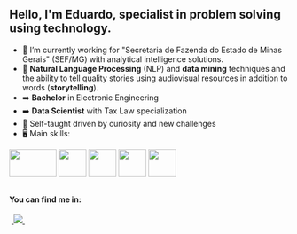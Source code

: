 ## Hello, I'm Eduardo, specialist in problem solving using technology.
- 🔭 I’m currently working for "Secretaria de Fazenda do Estado de Minas Gerais" (SEF/MG) with analytical intelligence solutions.
- 🌱 **Natural Language Processing** (NLP) and **data mining** techniques and the ability to tell quality stories using audiovisual resources in addition to words (**storytelling**).
- :arrow_right: **Bachelor** in Electronic Engineering
- :arrow_right: **Data Scientist** with Tax Law specialization
- :running: Self-taught driven by curiosity and new challenges
- 🖥️ Main skills:
<div display="inline">
  <img width="85" height="50" src="https://upload.wikimedia.org/wikipedia/commons/thumb/1/10/SAS_logo_horiz.svg/1280px-SAS_logo_horiz.svg.png" />
  <img width="50" height="50" src="https://cdn.jsdelivr.net/gh/devicons/devicon/icons/spss/spss-original.svg" />
  <img width="50" height="50" src="https://cdn.jsdelivr.net/gh/devicons/devicon/icons/python/python-original-wordmark.svg" />
  <img width="50" height="50" src="https://cdn.jsdelivr.net/gh/devicons/devicon/icons/r/r-original.svg" />
  <img width="50" height="50" src="https://cdn.jsdelivr.net/gh/devicons/devicon/icons/docker/docker-original-wordmark.svg" />
</div>

##

#### You can find me in:
&nbsp;<a href="https://www.linkedin.com/in/eduardo-lossio/">
  <img src="https://img.shields.io/badge/linkedin-%230077B5.svg?style=for-the-badge&logo=linkedin&logoColor=white">
</a>&nbsp;

          
<!--
**elossio/elossio** is a ✨ _special_ ✨ repository because its `README.md` (this file) appears on your GitHub profile.

Here are some ideas to get you started:

- 🔭 I’m currently working on ...
- 🌱 I’m currently learning ...
- 👯 I’m looking to collaborate on ...
- 🤔 I’m looking for help with ...
- 💬 Ask me about ...
- 📫 How to reach me: ...
- 😄 Pronouns: ...
- ⚡ Fun fact: ...
-->
